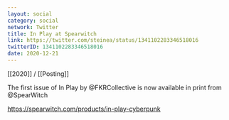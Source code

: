 ```yaml
---
layout: social
category: social
network: Twitter
title: In Play at Spearwitch
link: https://twitter.com/steinea/status/1341102283346518016
twitterID: 1341102283346518016
date: 2020-12-21
---
```


[[2020]] / [[Posting]]

The first issue of In Play by @FKRCollective is now available in print from @SpearWitch

<https://spearwitch.com/products/in-play-cyberpunk>
